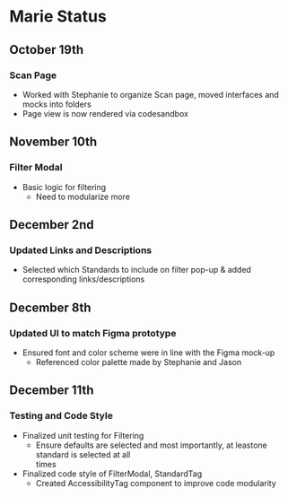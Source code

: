 # Marie Status

## October 19th

### Scan Page

- Worked with Stephanie to organize Scan page, moved interfaces and mocks into folders
- Page view is now rendered via codesandbox

## November 10th

### Filter Modal

- Basic logic for filtering
    - Need to modularize more

## December 2nd

### Updated Links and Descriptions

- Selected which Standards to include on filter pop-up & added corresponding links/descriptions

## December 8th

### Updated UI to match Figma prototype

- Ensured font and color scheme were in line with the Figma mock-up
    - Referenced color palette made by Stephanie and Jason

## December 11th

### Testing and Code Style

- Finalized unit testing for Filtering 
    - Ensure defaults are selected and most importantly, at leastone standard is selected at all  
      times
- Finalized code style of FilterModal, StandardTag
    - Created AccessibilityTag component to improve code modularity